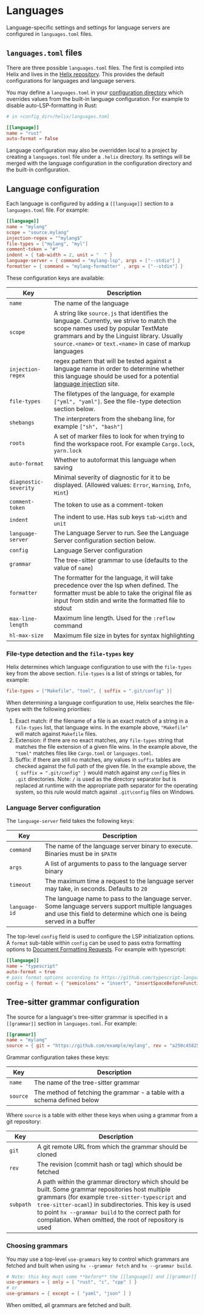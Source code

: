 # Languages

Language-specific settings and settings for language servers are configured
in `languages.toml` files.

## `languages.toml` files

There are three possible `languages.toml` files. The first is compiled into
Helix and lives in the [Helix repository](https://github.com/helix-editor/helix/blob/master/languages.toml).
This provides the default configurations for languages and language servers.

You may define a `languages.toml` in your [configuration directory](./configuration.md)
which overrides values from the built-in language configuration. For example
to disable auto-LSP-formatting in Rust:

```toml
# in <config_dir>/helix/languages.toml

[[language]]
name = "rust"
auto-format = false
```

Language configuration may also be overridden local to a project by creating
a `languages.toml` file under a `.helix` directory. Its settings will be merged
with the language configuration in the configuration directory and the built-in
configuration.

## Language configuration

Each language is configured by adding a `[[language]]` section to a
`languages.toml` file. For example:

```toml
[[language]]
name = "mylang"
scope = "source.mylang"
injection-regex = "^mylang$"
file-types = ["mylang", "myl"]
comment-token = "#"
indent = { tab-width = 2, unit = "  " }
language-server = { command = "mylang-lsp", args = ["--stdio"] }
formatter = { command = "mylang-formatter" , args = ["--stdin"] }
```

These configuration keys are available:

| Key                   | Description                                                   |
| ----                  | -----------                                                   |
| `name`                | The name of the language                                      |
| `scope`               | A string like `source.js` that identifies the language. Currently, we strive to match the scope names used by popular TextMate grammars and by the Linguist library. Usually `source.<name>` or `text.<name>` in case of markup languages |
| `injection-regex`     | regex pattern that will be tested against a language name in order to determine whether this language should be used for a potential [language injection][treesitter-language-injection] site. |
| `file-types`          | The filetypes of the language, for example `["yml", "yaml"]`. See the file-type detection section below. |
| `shebangs`            | The interpreters from the shebang line, for example `["sh", "bash"]` |
| `roots`               | A set of marker files to look for when trying to find the workspace root. For example `Cargo.lock`, `yarn.lock` |
| `auto-format`         | Whether to autoformat this language when saving               |
| `diagnostic-severity` | Minimal severity of diagnostic for it to be displayed. (Allowed values: `Error`, `Warning`, `Info`, `Hint`) |
| `comment-token`       | The token to use as a comment-token                           |
| `indent`              | The indent to use. Has sub keys `tab-width` and `unit`        |
| `language-server`     | The Language Server to run. See the Language Server configuration section below. |
| `config`              | Language Server configuration                                 |
| `grammar`             | The tree-sitter grammar to use (defaults to the value of `name`) |
| `formatter`           | The formatter for the language, it will take precedence over the lsp when defined. The formatter must be able to take the original file as input from stdin and write the formatted file to stdout |
| `max-line-length`     | Maximum line length. Used for the `:reflow` command           |
| `hl-max-size`         | Maximum file size in bytes for syntax highlighting            |

### File-type detection and the `file-types` key

Helix determines which language configuration to use with the `file-types` key
from the above section. `file-types` is a list of strings or tables, for
example:

```toml
file-types = ["Makefile", "toml", { suffix = ".git/config" }]
```

When determining a language configuration to use, Helix searches the file-types
with the following priorities:

1. Exact match: if the filename of a file is an exact match of a string in a
   `file-types` list, that language wins. In the example above, `"Makefile"`
   will match against `Makefile` files.
2. Extension: if there are no exact matches, any `file-types` string that
   matches the file extension of a given file wins. In the example above, the
   `"toml"` matches files like `Cargo.toml` or `languages.toml`.
3. Suffix: if there are still no matches, any values in `suffix` tables
   are checked against the full path of the given file. In the example above,
   the `{ suffix = ".git/config" }` would match against any `config` files
   in `.git` directories. Note: `/` is used as the directory separator but is
   replaced at runtime with the appropriate path separator for the operating
   system, so this rule would match against `.git\config` files on Windows.

### Language Server configuration

The `language-server` field takes the following keys:

| Key           | Description                                                           |
| ---           | -----------                                                           |
| `command`     | The name of the language server binary to execute. Binaries must be in `$PATH` |
| `args`        | A list of arguments to pass to the language server binary             |
| `timeout`     | The maximum time a request to the language server may take, in seconds. Defaults to `20` |
| `language-id` | The language name to pass to the language server. Some language servers support multiple languages and use this field to determine which one is being served in a buffer |

The top-level `config` field is used to configure the LSP initialization options. A `format`
sub-table within `config` can be used to pass extra formatting options to
[Document Formatting Requests](https://github.com/microsoft/language-server-protocol/blob/gh-pages/_specifications/specification-3-16.md#document-formatting-request--leftwards_arrow_with_hook).
For example with typescript:

```toml
[[language]]
name = "typescript"
auto-format = true
# pass format options according to https://github.com/typescript-language-server/typescript-language-server#workspacedidchangeconfiguration omitting the "[language].format." prefix.
config = { format = { "semicolons" = "insert", "insertSpaceBeforeFunctionParenthesis" = true } }
```

## Tree-sitter grammar configuration

The source for a language's tree-sitter grammar is specified in a `[[grammar]]`
section in `languages.toml`. For example:

```toml
[[grammar]]
name = "mylang"
source = { git = "https://github.com/example/mylang", rev = "a250c4582510ff34767ec3b7dcdd3c24e8c8aa68" }
```

Grammar configuration takes these keys:

| Key      | Description                                                              |
| ---      | -----------                                                              |
| `name`   | The name of the tree-sitter grammar                                      |
| `source` | The method of fetching the grammar - a table with a schema defined below |

Where `source` is a table with either these keys when using a grammar from a
git repository:

| Key    | Description                                               |
| ---    | -----------                                               |
| `git`  | A git remote URL from which the grammar should be cloned  |
| `rev`  | The revision (commit hash or tag) which should be fetched |
| `subpath` | A path within the grammar directory which should be built. Some grammar repositories host multiple grammars (for example `tree-sitter-typescript` and `tree-sitter-ocaml`) in subdirectories. This key is used to point `hx --grammar build` to the correct path for compilation. When omitted, the root of repository is used |

### Choosing grammars

You may use a top-level `use-grammars` key to control which grammars are
fetched and built when using `hx --grammar fetch` and `hx --grammar build`.

```toml
# Note: this key must come **before** the [[language]] and [[grammar]] sections
use-grammars = { only = [ "rust", "c", "cpp" ] }
# or
use-grammars = { except = [ "yaml", "json" ] }
```

When omitted, all grammars are fetched and built.

[treesitter-language-injection]: https://tree-sitter.github.io/tree-sitter/syntax-highlighting#language-injection
